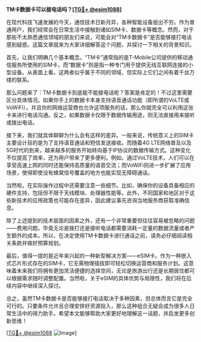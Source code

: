 **TM卡数据卡可以接电话吗？[[TG💪+ @esim1088](https://t.me/s/esim1088)]**

在现代科技飞速发展的今天，通信技术日新月异，各种智能设备层出不穷。作为普通用户，我们经常会在日常生活中接触到诸如SIM卡、数据卡等概念。然而，对于那些不太熟悉通信领域的朋友们来说，可能会对“TM卡数据卡”是否能够接打电话感到疑惑。这篇文章就来为大家详细解答这个问题，并探讨一下相关的背景知识。

首先，让我们明确几个基本概念。“TM卡”通常指的是T-Mobile公司提供的移动通信服务所使用的SIM卡，而“数据卡”则是指一种专门用于提供无线互联网连接的小型设备。从表面上看，这两者似乎属于不同的领域，但实际上它们之间有着千丝万缕的联系。

那么问题来了：TM卡数据卡到底能不能接电话呢？答案是肯定的！不过这里需要区分具体情况。如果你手上的数据卡本身支持语音通话功能（即所谓的VoLTE或VoWiFi），并且你的网络运营商也允许这项服务的话，那么你就完全可以利用这张卡来进行电话沟通。反之，如果数据卡仅限于数据传输用途，则无法直接用来接听或拨出电话。

接下来，我们就具体聊聊为什么会有这样的差异。一般来说，传统意义上的SIM卡主要设计目的是为了支持语音通话和短信发送接收。而随着4G LTE网络普及以及5G时代的到来，越来越多的服务开始转向基于IP协议的数据传输方式。这种变化不仅提高了效率，还为用户带来了更多便利。例如，通过VoLTE技术，人们可以在享受高速上网的同时还能保持高质量的语音交流；而VoWiFi则进一步扩展了应用场景，使得即使没有蜂窝信号覆盖的地方也能实现无障碍通话。

当然啦，在实际操作过程中还需要注意一些细节。比如，确保你的设备具备相应的硬件支持，包括但不限于天线模块、处理器性能等。此外，不同国家和地区对于这些新技术的应用政策也可能存在差异，因此建议事先咨询当地服务商获取准确信息。

除了上述提到的技术层面的因素之外，还有一个非常重要但往往容易被忽略的问题——费用问题。毕竟无论是拨打还是接听电话都需要消耗一定量的数据流量或者产生额外的成本。所以，在决定使用TM卡数据卡进行通话之前，请务必仔细阅读相关条款并做好预算规划。

最后，值得一提的是近年来兴起的一种新型解决方案——eSIM卡。作为一种嵌入式芯片形式存在的SIM卡，它无需物理插拔即可轻松切换运营商和服务计划。这意味着未来我们将拥有更加灵活便捷的选择空间，无论是旅游出行还是长期居住都可以根据需求随时调整配置。当然啦，关于eSIM的具体优势与局限性，我们将在后续内容中继续深入探讨。

总之，虽然TM卡数据卡是否能够接打电话取决于多种因素，但总体而言它是完全可行的。只要条件允许且合理安排好资源投入，那么这种组合无疑会成为很多人日常生活中的得力助手。希望本文能够帮助大家更好地理解这一话题，并启发更多创新思维！

[[TG💪+ @esim1088](https://t.me/s/esim1088) ![Image](https://i.postimg.cc/4NQfJmqS/Snipaste-2025-05-13-00-14-12.png)]